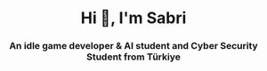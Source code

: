 <h1 align="center">Hi 👋, I'm Sabri</h1>
<h3 align="center">An idle game developer & AI student and Cyber Security Student from Türkiye</h3>
<script src="https://tryhackme.com/badge/2282041"></scrip

- 🔭 I’m currently working on **New Technologies on Unity**

- 🌱 I’m currently learning **OpenCV and Tensorflow**

- 💬 Ask me about **Anything about Unity**

- 📫 How to reach me **sabriacun552@gmail.com**

<h3 

<h3 align="left">Languages and Tools:</h3>
<p align="left"> <a href="https://www.w3schools.com/cs/" target="_blank" rel="noreferrer"> <img src="https://raw.githubusercontent.com/devicons/devicon/master/icons/csharp/csharp-original.svg" alt="csharp" width="40" height="40"/> </a> <a href="https://opencv.org/" target="_blank" rel="noreferrer"> <img src="https://www.vectorlogo.zone/logos/opencv/opencv-icon.svg" alt="opencv" width="40" height="40"/> </a> <a href="https://www.python.org" target="_blank" rel="noreferrer"> <img src="https://raw.githubusercontent.com/devicons/devicon/master/icons/python/python-original.svg" alt="python" width="40" height="40"/> </a> <a href="https://pytorch.org/" target="_blank" rel="noreferrer"> <img src="https://www.vectorlogo.zone/logos/pytorch/pytorch-icon.svg" alt="pytorch" width="40" height="40"/> </a> <a href="https://www.tensorflow.org" target="_blank" rel="noreferrer"> <img src="https://www.vectorlogo.zone/logos/tensorflow/tensorflow-icon.svg" alt="tensorflow" width="40" height="40"/> </a> <a href="https://unity.com/" target="_blank" rel="noreferrer"> <img src="https://www.vectorlogo.zone/logos/unity3d/unity3d-icon.svg" alt="unity" width="40" height="40"/> </a> </p>

<p><img align="left" src="https://github-readme-stats.vercel.app/api/top-langs?username=sabriacun&show_icons=true&locale=en&layout=compact" alt="sabriacun" /></p>

<p>&nbsp;<img align="center" src="https://github-readme-stats.vercel.app/api?username=sabriacun&show_icons=true&locale=en" alt="sabriacun" /></p>
